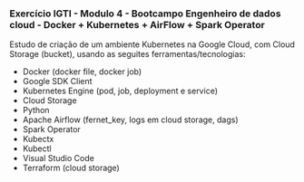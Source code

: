 ### Exercício IGTI - Modulo 4 - Bootcampo Engenheiro de dados cloud - Docker + Kubernetes + AirFlow + Spark Operator

Estudo de criação de um ambiente Kubernetes na Google Cloud, com Cloud Storage (bucket), usando as seguites ferramentas/tecnologias:

- Docker (docker file, docker job)
- Google SDK Client
- Kubernetes Engine (pod, job, deployment e service)
- Cloud Storage
- Python
- Apache Airflow (fernet_key, logs em cloud storage, dags)
- Spark Operator
- Kubectx
- Kubectl
- Visual Studio Code
- Terraform (cloud storage)
